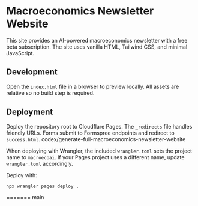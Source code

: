 # Macroeconomics Newsletter Website

This site provides an AI-powered macroeconomics newsletter with a free beta subscription. The site uses vanilla HTML, Tailwind CSS, and minimal JavaScript.

## Development
Open the `index.html` file in a browser to preview locally. All assets are relative so no build step is required.

## Deployment
Deploy the repository root to Cloudflare Pages. The `_redirects` file handles friendly URLs. Forms submit to Formspree endpoints and redirect to `success.html`.
codex/generate-full-macroeconomics-newsletter-website

When deploying with Wrangler, the included `wrangler.toml` sets the project name to `macroecoai`. If your Pages project uses a different name, update `wrangler.toml` accordingly.

Deploy with:

```bash
npx wrangler pages deploy .
```
=======
main
